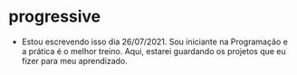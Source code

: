 # progressive
- Estou escrevendo isso dia 26/07/2021. Sou iniciante na Programação e a prática é o melhor treino. Aqui, estarei guardando os projetos que eu fizer para meu aprendizado.
